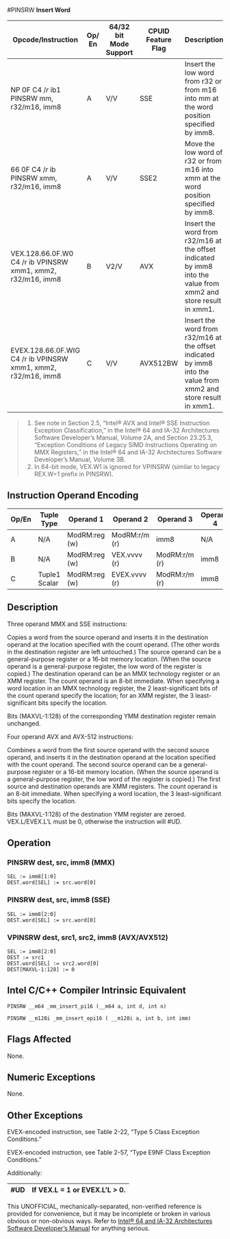 #PINSRW
**Insert Word**

| Opcode/Instruction                                            | Op/ En | 64/32 bit Mode Support | CPUID Feature Flag | Description                                                                                                     |
| ------------------------------------------------------------- | ------ | ---------------------- | ------------------ | --------------------------------------------------------------------------------------------------------------- |
| NP 0F C4 /_r_ ib1 PINSRW mm, r32/m16, imm8                    | A      | V/V                    | SSE                | Insert the low word from r32 or from m16 into mm at the word position specified by imm8.                        |
| 66 0F C4 /_r_ ib PINSRW xmm, r32/m16, imm8                    | A      | V/V                    | SSE2               | Move the low word of r32 or from m16 into xmm at the word position specified by imm8.                           |
| VEX.128.66.0F.W0 C4 /r ib VPINSRW xmm1, xmm2, r32/m16, imm8   | B      | V2/V                   | AVX                | Insert the word from r32/m16 at the offset indicated by imm8 into the value from xmm2 and store result in xmm1. |
| EVEX.128.66.0F.WIG C4 /r ib VPINSRW xmm1, xmm2, r32/m16, imm8 | C      | V/V                    | AVX512BW           | Insert the word from r32/m16 at the offset indicated by imm8 into the value from xmm2 and store result in xmm1. |

> 1. See note in Section 2.5, “Intel® AVX and Intel® SSE Instruction Exception Classification,” in the Intel® 64 and IA-32 Architectures Software Developer’s Manual, Volume 2A, and Section 23.25.3, “Exception Conditions of Legacy SIMD Instructions Operating on MMX Registers,” in the Intel® 64 and IA-32 Architectures Software Developer’s Manual, Volume 3B.
> 2. In 64-bit mode, VEX.W1 is ignored for VPINSRW (similar to legacy REX.W=1 prefix in PINSRW).

## Instruction Operand Encoding

| Op/En | Tuple Type    | Operand 1     | Operand 2     | Operand 3     | Operand 4 |
| ----- | ------------- | ------------- | ------------- | ------------- | --------- |
| A     | N/A           | ModRM:reg (w) | ModRM:r/m (r) | imm8          | N/A       |
| B     | N/A           | ModRM:reg (w) | VEX.vvvv (r)  | ModRM:r/m (r) | imm8      |
| C     | Tuple1 Scalar | ModRM:reg (w) | EVEX.vvvv (r) | ModRM:r/m (r) | imm8      |

## Description

Three operand MMX and SSE instructions:

Copies a word from the source operand and inserts it in the destination operand at the location specified with the count operand. (The other words in the destination register are left untouched.) The source operand can be a general-purpose register or a 16-bit memory location. (When the source operand is a general-purpose register, the low word of the register is copied.) The destination operand can be an MMX technology register or an XMM register. The count operand is an 8-bit immediate. When specifying a word location in an MMX technology register, the 2 least-significant bits of the count operand specify the location; for an XMM register, the 3 least-significant bits specify the location.

Bits (MAXVL-1:128) of the corresponding YMM destination register remain unchanged.

Four operand AVX and AVX-512 instructions:

Combines a word from the first source operand with the second source operand, and inserts it in the destination operand at the location specified with the count operand. The second source operand can be a general-purpose register or a 16-bit memory location. (When the source operand is a general-purpose register, the low word of the register is copied.) The first source and destination operands are XMM registers. The count operand is an 8-bit immediate. When specifying a word location, the 3 least-significant bits specify the location.

Bits (MAXVL-1:128) of the destination YMM register are zeroed. VEX.L/EVEX.L’L must be 0, otherwise the instruction will #​​​UD.

## Operation

### PINSRW dest, src, imm8 (MMX)

```
SEL := imm8[1:0]
DEST.word[SEL] := src.word[0]

```

### PINSRW dest, src, imm8 (SSE)

```
SEL := imm8[2:0]
DEST.word[SEL] := src.word[0]

```

### VPINSRW dest, src1, src2, imm8 (AVX/AVX512)

```
SEL := imm8[2:0]
DEST := src1
DEST.word[SEL] := src2.word[0]
DEST[MAXVL-1:128] := 0

```

## Intel C/C++ Compiler Intrinsic Equivalent

```
PINSRW __m64 _mm_insert_pi16 (__m64 a, int d, int n)

```

```
PINSRW __m128i _mm_insert_epi16 ( __m128i a, int b, int imm)

```

## Flags Affected

None.

## Numeric Exceptions

None.

## Other Exceptions

EVEX-encoded instruction, see Table 2-22, “Type 5 Class Exception Conditions.”

EVEX-encoded instruction, see Table 2-57, “Type E9NF Class Exception Conditions.”

Additionally:

| #​​​UD | If VEX.L = 1 or EVEX.L’L > 0. |
| ------ | ----------------------------- |

This UNOFFICIAL, mechanically-separated, non-verified reference is provided for convenience, but it may be
incomplete or broken in various obvious or non-obvious
ways. Refer to [Intel® 64 and IA-32 Architectures Software Developer’s Manual](https://software.intel.com/en-us/download/intel-64-and-ia-32-architectures-sdm-combined-volumes-1-2a-2b-2c-2d-3a-3b-3c-3d-and-4) for anything serious.
